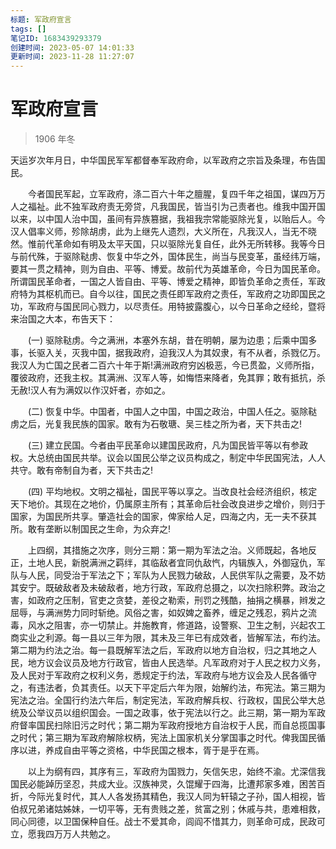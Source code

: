 ```yaml
---
标题: 军政府宣言
tags: []
笔记ID: 1683439293379
创建时间: 2023-05-07 14:01:33
更新时间: 2023-11-28 11:27:07
---
```


# 军政府宣言

> 1906 年冬

天运岁次年月日，中华国民军军都督奉军政府命，以军政府之宗旨及条理，布告国民。

　　今者国民军起，立军政府，涤二百六十年之膻腥，复四千年之祖国，谋四万万人之福祉。此不独军政府责无旁贷，凡我国民，皆当引为己责者也。维我中国开国以来，以中国人治中国，虽间有异族篡据，我祖我宗常能驱除光复，以贻后人。今汉人倡率义师，殄除胡虏，此为上继先人遗烈，大义所在，凡我汉人，当无不晓然。惟前代革命如有明及太平天国，只以驱除光复自任，此外无所转移。我等今日与前代殊，于驱除鞑虏、恢复中华之外，国体民生，尚当与民变革，虽经纬万端，要其一贯之精神，则为自由、平等、博爱。故前代为英雄革命，今日为国民革命。所谓国民革命者，一国之人皆自由、平等、博爱之精神，即皆负革命之责任，军政府特为其枢机而已。自今以往，国民之责任即军政府之责任，军政府之功即国民之功，军政府与国民同心戮力，以尽责任。用特披露腹心，以今日革命之经纶，暨将来治国之大本，布告天下：

　　(一) 驱除鞑虏。今之满洲，本塞外东胡，昔在明朝，屡为边患；后乘中国多事，长驱入关，灭我中国，据我政府，迫我汉人为其奴隶，有不从者，杀戮亿万。我汉人为亡国之民者二百六十年于斯!满洲政府穷凶极恶，今已贯盈，义师所指，覆彼政府，还我主权。其满洲、汉军人等，如悔悟来降者，免其罪；敢有抵抗，杀无赦!汉人有为满奴以作汉奸者，亦如之。

　　(二) 恢复中华。中国者，中国人之中国，中国之政治，中国人任之。驱除鞑虏之后，光复我民族的国家。敢有为石敬瑭、吴三桂之所为者，天下共击之!

　　(三) 建立民国。今者由平民革命以建国民政府，凡为国民皆平等以有参政权。大总统由国民共举。议会以国民公举之议员构成之，制定中华民国宪法，人人共守。敢有帝制自为者，天下共击之!

　　(四) 平均地权。文明之福祉，国民平等以享之。当改良社会经济组织，核定天下地价。其现在之地价，仍属原主所有；其革命后社会改良进步之增价，则归于国家，为国民所共享。肇造社会的国家，俾家给人足，四海之内，无一夫不获其所。敢有垄断以制国民之生命，为众弃之!

　　上四纲，其措施之次序，则分三期：第一期为军法之治。义师既起，各地反正，土地人民，新脱满洲之羁绊，其临敌者宜同仇敌忾，内辑族入，外御寇仇，军队与人民，同受治于军法之下；军队为人民戮力破敌，人民供军队之需要，及不妨其安宁。既破敌者及未破敌者，地方行政，军政府总摄之，以次扫除积弊。政治之害，如政府之压制，官吏之贪婪，差役之勒索，刑罚之残酷，抽捐之横暴，辫发之屈辱，与满洲势力同时斩绝。风俗之害，如奴婢之畜养，缠足之残忍，鸦片之流毒，风水之阻害，亦一切禁止。并施教育，修道路，设警察、卫生之制，兴起农工商实业之利源。每一县以三年为限，其未及三年已有成效者，皆解军法，布约法。第二期为约法之治。每一县既解军法之后，军政府以地方自治权，归之其地之人民，地方议会议员及地方行政官，皆由人民选举。凡军政府对于人民之权力义务，及人民对于军政府之权利义务，悉规定于约法，军政府与地方议会及人民各循守之，有违法者，负其责任。以天下平定后六年为限，始解约法，布宪法。第三期为宪法之治。全国行约法六年后，制定宪法，军政府解兵权、行政权，国民公举大总统及公举议员以组织国会。一国之政事，依于宪法以行之。此三期，第一期为军政府督率国民扫除旧污之时代；第二期为军政府授地方自治权于人民，而自总揽国事之时代；第三期为军政府解除权柄，宪法上国家机关分掌国事之时代。俾我国民循序以进，养成自由平等之资格，中华民国之根本，胥于是乎在焉。

　　以上为纲有四，其序有三，军政府为国戮力，矢信矢忠，始终不渝。尤深信我国民必能踔历坚忍，共成大业。汉族神灵，久馄耀于四海，比遭邦家多难，困苦百折，今际光复时代，其人人各发扬其精色，我汉人同为轩辕之子孙，国人相视，皆伯叔兄弟诸姑姊妹，一切平等，无有贵贱之差，贫富之别；休戚与共，患难相救，同心同德，以卫国保种自任。战士不爱其命，闾阎不惜其力，则革命可成，民政可立，愿我四万万人共勉之。
